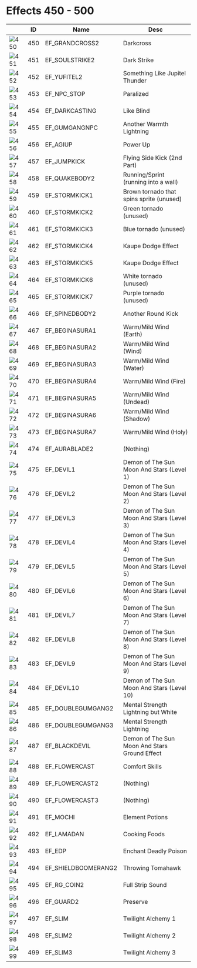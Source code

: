 # Effects 450 - 500

|    | ID | Name | Desc |
|----|----|------|------|
| ![450](450.gif) | 450 | EF_GRANDCROSS2 | Darkcross |
| ![451](451.gif) | 451 | EF_SOULSTRIKE2 | Dark Strike |
| ![452](452.gif) | 452 | EF_YUFITEL2 | Something Like Jupitel Thunder |
| ![453](453.gif) | 453 | EF_NPC_STOP | Paralized |
| ![454](454.gif) | 454 | EF_DARKCASTING | Like Blind |
| ![455](455.gif) | 455 | EF_GUMGANGNPC | Another Warmth Lightning |
| ![456](456.gif) | 456 | EF_AGIUP | Power Up |
| ![457](457.gif) | 457 | EF_JUMPKICK | Flying Side Kick (2nd Part) |
| ![458](458.gif) | 458 | EF_QUAKEBODY2 | Running/Sprint (running into a wall) |
| ![459](459.gif) | 459 | EF_STORMKICK1 | Brown tornado that spins sprite (unused) |
| ![460](460.gif) | 460 | EF_STORMKICK2 | Green tornado (unused) |
| ![461](461.gif) | 461 | EF_STORMKICK3 | Blue tornado (unused) |
| ![462](462.gif) | 462 | EF_STORMKICK4 | Kaupe Dodge Effect |
| ![463](463.gif) | 463 | EF_STORMKICK5 | Kaupe Dodge Effect |
| ![464](464.gif) | 464 | EF_STORMKICK6 | White tornado (unused) |
| ![465](465.gif) | 465 | EF_STORMKICK7 | Purple tornado (unused) |
| ![466](466.gif) | 466 | EF_SPINEDBODY2 | Another Round Kick |
| ![467](467.gif) | 467 | EF_BEGINASURA1 | Warm/Mild Wind (Earth) |
| ![468](468.gif) | 468 | EF_BEGINASURA2 | Warm/Mild Wind (Wind) |
| ![469](469.gif) | 469 | EF_BEGINASURA3 | Warm/Mild Wind (Water) |
| ![470](470.gif) | 470 | EF_BEGINASURA4 | Warm/Mild Wind (Fire) |
| ![471](471.gif) | 471 | EF_BEGINASURA5 | Warm/Mild Wind (Undead) |
| ![472](472.gif) | 472 | EF_BEGINASURA6 | Warm/Mild Wind (Shadow) |
| ![473](473.gif) | 473 | EF_BEGINASURA7 | Warm/Mild Wind (Holy) |
| ![474](474.gif) | 474 | EF_AURABLADE2 | (Nothing) |
| ![475](475.gif) | 475 | EF_DEVIL1 | Demon of The Sun Moon And Stars (Level 1) |
| ![476](476.gif) | 476 | EF_DEVIL2 | Demon of The Sun Moon And Stars (Level 2) |
| ![477](477.gif) | 477 | EF_DEVIL3 | Demon of The Sun Moon And Stars (Level 3) |
| ![478](478.gif) | 478 | EF_DEVIL4 | Demon of The Sun Moon And Stars (Level 4) |
| ![479](479.gif) | 479 | EF_DEVIL5 | Demon of The Sun Moon And Stars (Level 5) |
| ![480](480.gif) | 480 | EF_DEVIL6 | Demon of The Sun Moon And Stars (Level 6) |
| ![481](481.gif) | 481 | EF_DEVIL7 | Demon of The Sun Moon And Stars (Level 7) |
| ![482](482.gif) | 482 | EF_DEVIL8 | Demon of The Sun Moon And Stars (Level 8) |
| ![483](483.gif) | 483 | EF_DEVIL9 | Demon of The Sun Moon And Stars (Level 9) |
| ![484](484.gif) | 484 | EF_DEVIL10 | Demon of The Sun Moon And Stars (Level 10) |
| ![485](485.gif) | 485 | EF_DOUBLEGUMGANG2 | Mental Strength Lightning but White |
| ![486](486.gif) | 486 | EF_DOUBLEGUMGANG3 | Mental Strength Lightning |
| ![487](487.gif) | 487 | EF_BLACKDEVIL | Demon of The Sun Moon And Stars Ground Effect |
| ![488](488.gif) | 488 | EF_FLOWERCAST | Comfort Skills |
| ![489](489.gif) | 489 | EF_FLOWERCAST2 | (Nothing) |
| ![490](490.gif) | 490 | EF_FLOWERCAST3 | (Nothing) |
| ![491](491.gif) | 491 | EF_MOCHI | Element Potions |
| ![492](492.gif) | 492 | EF_LAMADAN | Cooking Foods |
| ![493](493.gif) | 493 | EF_EDP | Enchant Deadly Poison |
| ![494](494.gif) | 494 | EF_SHIELDBOOMERANG2 | Throwing Tomahawk |
| ![495](495.gif) | 495 | EF_RG_COIN2 | Full Strip Sound |
| ![496](496.gif) | 496 | EF_GUARD2 | Preserve |
| ![497](497.gif) | 497 | EF_SLIM | Twilight Alchemy 1 |
| ![498](498.gif) | 498 | EF_SLIM2 | Twilight Alchemy 2 |
| ![499](499.gif) | 499 | EF_SLIM3 | Twilight Alchemy 3 |
